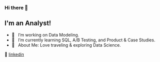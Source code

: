 ### Hi there 👋

## I'm an Analyst!

- 🔭  &nbsp; I’m working on Data Modeling.
- 🌱  &nbsp; I’m currently learning SQL, A/B Testing, and Product & Case Studies. 
- 💜  &nbsp; About Me: Love traveling & exploring Data Science. 

👔 [linkedin][linkedin]
 
[linkedin]: https://www.linkedin.com/in/xinyue-liu-237641169/
